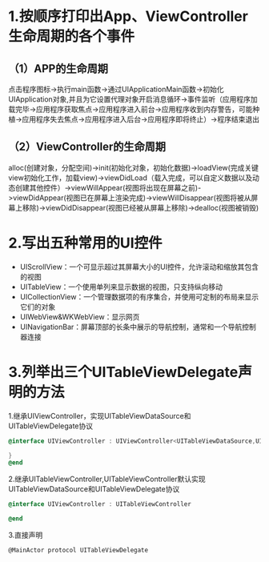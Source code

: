 # 1.按顺序打印出App、ViewController生命周期的各个事件

## （1）APP的生命周期

点击程序图标->执行main函数->通过UIApplicationMain函数->初始化UIApplication对象,并且为它设置代理对象开启消息循环->事件监听（应用程序加载完毕->应用程序获取焦点->应用程序进入前台->应用程序收到内存警告，可能种植->应用程序失去焦点->应用程序进入后台->应用程序即将终止）->程序结束退出

## （2）ViewController的生命周期

alloc(创建对象，分配空间)->init(初始化对象，初始化数据)->loadView(完成关键view初始化工作，加载view)->viewDidLoad（载入完成，可以自定义数据以及动态创建其他控件）->viewWillAppear(视图将出现在屏幕之前)->viewDidAppear(视图已在屏幕上渲染完成)->viewWillDisappear(视图将被从屏幕上移除)->viewDidDisappear(视图已经被从屏幕上移除)->dealloc(视图被销毁)

# 2.写出五种常用的UI控件

- UIScrollView：一个可显示超过其屏幕大小的UI控件，允许滚动和缩放其包含的视图
- UITableView：一个使用单列来显示数据的视图，只支持纵向移动
- UICollectionView：一个管理数据项的有序集合，并使用可定制的布局来显示它们的对象
- UIWebView&WKWebView：显示网页
- UINavigationBar：屏幕顶部的长条中展示的导航控制，通常和一个导航控制器连接

# 3.列举出三个UITableViewDelegate声明的方法

1.继承UIViewController，实现UITableViewDataSource和UITableViewDelegate协议

```objective-c
@interface UIViewController : UIViewController<UITableViewDataSource,UITableViewDelegate>{

}
@end
```

2.继承UITableViewController,UITableViewController默认实现UITableViewDataSource和UITableViewDelegate协议

```objective-c
@interface UIViewController : UITableViewController

@end
```

3.直接声明

```objective-c
@MainActor protocol UITableViewDelegate
```
